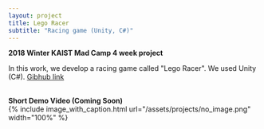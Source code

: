 ```yaml
---
layout: project
title: Lego Racer
subtitle: "Racing game (Unity, C#)"
---
```

<script src="https://cdn.mathjax.org/mathjax/latest/MathJax.js?config=TeX-AMS-MML_HTMLorMML" type="text/javascript"></script>

**2018 Winter KAIST Mad Camp 4 week project**

In this work, we develop a racing game called "Lego Racer". We used Unity (C#). [Gibhub link](https://github.com/Soulmates2/Madcampweek4)
<br/> &nbsp;&nbsp;&nbsp;&nbsp;

**Short Demo Video (Coming Soon)** <br/>
{%
	include image_with_caption.html
	url="/assets/projects/no_image.png"
	width="100%"
%}

